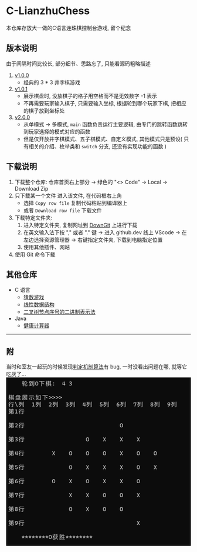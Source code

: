 # C-LianzhuChess
本仓库存放大一做的C语言连珠棋控制台游戏, 留个纪念

## 版本说明
由于间隔时间比较长, 部分细节、思路忘了, 只能看源码粗略描述
1. [v1.0.0](https://github.com/existed-name/C-LianzhuChess/edit/main/TicTacToeV1.0.0.c)
   * 经典的 3 * 3 井字棋游戏
2. [v1.0.1](https://github.com/existed-name/C-LianzhuChess/blob/main/TicTacToeV1.0.1.c)
   * 展示棋盘时, 没放棋子的格子用空格而不是无效数字 -1 表示
   * 不再需要玩家输入棋子, 只需要输入坐标, 根据轮到哪个玩家下棋, 把相应的棋子放到坐标处
3. [v2.0.0](https://github.com/existed-name/C-LianzhuChess/blob/main/LianzhuChessV2.0.0.c)
   * 从单模式 → 多模式, `main` 函数负责运行主要逻辑, 由专门的跳转函数跳转到玩家选择的模式对应的函数
   * 但是仅开放井字棋模式、五子棋模式、自定义模式, 其他模式只是预设( 只有相关的介绍、枚举类和 `switch` 分支, 还没有实现功能的函数 )

## 下载说明
1. 下载整个仓库: 仓库首页右上部分 → 绿色的 "<> Code" → Local → Download Zip
2. 只下载某一个文件
   进入该文件, 在代码框右上角
   * 选择 `Copy row file` 复制代码粘贴到编译器上
   * 或者 `Download row file` 下载文件
3. 下载特定文件夹:    
   1. 进入特定文件夹, 复制网址到 [DownGit](https://tool.mkblog.cn/downgit/#/home) 上进行下载    
   2. 在英文输入法下按 "," 或者 "." 键 → 进入 github.dev 线上 VScode → 在左边选择资源管理器 → 右键指定文件夹, 下载到电脑指定位置    
   3. 使用其他插件、网站    
4. 使用 Git 命令下载

## 其他仓库
* C 语言
  - [猜数游戏](https://github.com/existed-name/C-GuessNumber/tree/main)
  - [线性数据结构](https://github.com/existed-name/C-LinearDataStructre)
  - [二叉树节点序号的二进制表示法](https://github.com/existed-name/C-TreeNodeNumberInBinary)
* Java
  - [健康计算器](https://github.com/existed-name/Java-Health-Calculator)
 
---

## 附
当时和室友一起玩的时候发现[判定机制算法]()有 bug, 一时没看出问题在哪, 就等它吃灰了...  
![判断机制 bug](images/check-win-bug.png)

